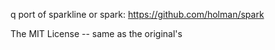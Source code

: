 q port of sparkline or spark: https://github.com/holman/spark

The MIT License -- same as the original's
